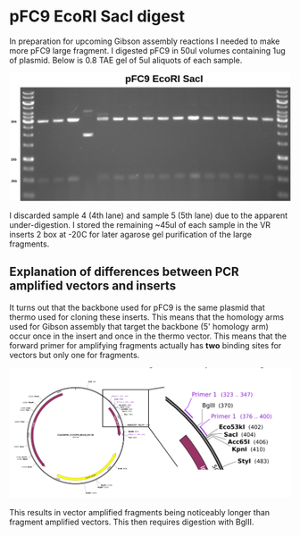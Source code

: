 # pFC9 EcoRI SacI digest

In preparation for upcoming Gibson assembly reactions I needed to make
more pFC9 large fragment. I digested pFC9 in 50ul volumes containing
1ug of plasmid. Below is 0.8 TAE gel of 5ul aliquots of each sample.

![](images/assorted/pFC9-EcoRI-SacI-digests-8-27-21.png)

I discarded sample 4 (4th lane) and sample 5 (5th lane) due to the apparent
under-digestion. I stored the remaining ~45ul of each sample in the VR inserts
2 box at -20C for later agarose gel purification of the large fragments.

## Explanation of differences between PCR amplified vectors and inserts

It turns out that the backbone used for pFC9 is the same plasmid that thermo
used for cloning these inserts. This means that the homology arms used for Gibson
assembly that target the backbone (5' homology arm) occur once in the insert
and once in the thermo vector. This means that the forward primer for amplifying
fragments actually has **two** binding sites for vectors but only one for
fragments.

![](images/assorted/diff-vector-frags-pcr.png )

This results in vector amplified fragments being noticeably longer than fragment
amplified vectors. This then requires digestion with BglII. 